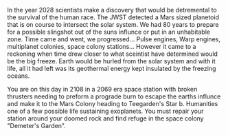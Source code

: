 In the year 2028 scientists make a discovery that would be detremental to the survival of the human race. The JWST detected a Mars sized planetoid that is on course to intersect the solar system.
We had 80 years to prepare for a possible slingshot out of the suns influnce or put in an unhabitable zone. Time came and went, we progressed... Pulse engines, Warp engines, multiplanet colonies, space colony stations...
However it came to a reckoning when time drew closer to what sceintist have determined would be the big freeze. Earth would be hurled from the solar system and with it life, all it had left was its geothermal energy kept insulated 
by the freezing oceans. 

You are on this day in 2108 in a 2069 era space station with broken thrusters needing to preform a prograde burn to escape the earths influnce and make it to the Mars Colony heading to Teegarden's Star b. Humanities one of a few
possible life sustaining exoplanets. You must repair your station around your doomed rock and find refuge in the space colony "Demeter's Garden".
